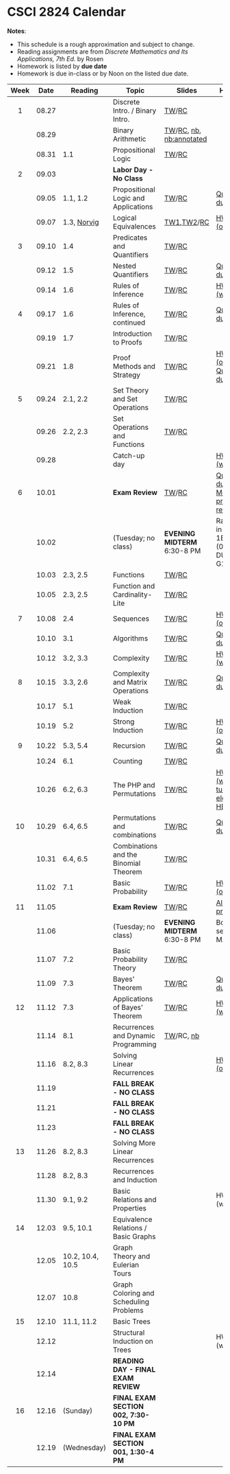 # CSCI 2824 Calendar

**Notes**:
- This schedule is a rough approximation and subject to change.
- Reading assignments are from _Discrete Mathematics and Its Applications, 7th Ed._ by Rosen 
- Homework is listed by **due date**
- Homework is due in-class or by Noon on the listed due date. 

| Week   | Date         | Reading         |                   Topic             	  | Slides      | Homework  	      | 
|:------:|:------------:| ----------------| ------------------------------------------|-------------|-----------------|
| 1      | 08.27        |                 | Discrete Intro. / Binary Intro.           | [TW](https://drive.google.com/open?id=17TnQYL5dhg7t3OQMQ1y4e4NehgeQejq1)/[RC](https://drive.google.com/open?id=1zAVo6_2Z26mD7VA5EdCU_fwjaIk6iFVc)            |                 |	
|        | 08.29        |                 | Binary Arithmetic                         |	[TW](https://drive.google.com/open?id=1Jp93B5xL6qjIo2y-dnXkpRYiTOFJ4out)/[RC](https://drive.google.com/file/d/1loU5lfHxkBcImSCugb2gigzF0UQAfEtG/view?usp=sharing), [nb](https://piazza.com/class_profile/get_resource/jkck1w8eosg5tr/jldq753k1xnc5), [nb:annotated](https://piazza.com/class_profile/get_resource/jkck1w8eosg5tr/jlqkhky8xrj6on)            |                 |	
|        | 08.31        | 1.1             | Propositional Logic                       |	[TW](https://drive.google.com/open?id=1X6uSCqQ3fNGX4Cnp1jAKKjw4zMM1B-qs)/[RC](https://drive.google.com/file/d/1uk52slLdffhO3hdgjjpRWaHvmp83a9mZ/view?usp=sharing)            |                 |	
| 2      | 09.03        |                 | **Labor Day - No Class**                  |			        |	      	     	  | 
|        | 09.05        | 1.1, 1.2        | Propositional Logic and Applications      |		[TW](https://drive.google.com/file/d/1OBdgrhpb3QtJRp6MUekEeuq9AlsUS37_/view?usp=sharing)/[RC](https://drive.google.com/file/d/1ojTqaWtzu-BrhWkYyfm4EJZxY-hYnTwo/view?usp=sharing)	        |	[Quizlet01 due](https://moodle.cs.colorado.edu/mod/quiz/view.php?id=26828)      	     	  | 
|        | 09.07        | 1.3, [Norvig](http://norvig.com/sudoku.html) | Logical Equivalences |	[TW1](https://drive.google.com/open?id=1GbPmatll370qER9mlFl0FPIAwoP276Co),[TW2](https://drive.google.com/open?id=1r8bUkvuzw2P2FqN7a0M0fFTn0_5ujq0l)/[RC](https://drive.google.com/file/d/1vu9Ut9yzItaFL0GnEgJzzkH6Xxvs7eoO/view?usp=sharing)    | [HW01 (online)](https://moodle.cs.colorado.edu/mod/quiz/view.php?id=26827)   |	
| 3      | 09.10        | 1.4             | Predicates and Quantifiers                |			[TW](https://drive.google.com/open?id=1AIoQLEcaSB5cOisg4BALEsxeBAcgFawN)/[RC](https://drive.google.com/file/d/1XyFN0vH-njF9dfgSDizJsv-uXzIdO4B9/view?usp=sharing)        |                 |
|        | 09.12        | 1.5             | Nested Quantifiers			                  |	[TW](https://drive.google.com/open?id=1LN-Q0_vlt0E0ZewY5k4mYwyrq6lIvp8W)/[RC](https://drive.google.com/file/d/1ZcW5oSrOfD4nwzmitqr_siETaIg5hvs_/view?usp=sharing)            | [Quizlet02 due](https://moodle.cs.colorado.edu/mod/quiz/view.php?id=26829)                | 
|        | 09.14        | 1.6             | Rules of Inference		                    |	[TW](https://drive.google.com/open?id=1OaKSf-0QFA6mkkoU7SSrK11iXLxvfcZt)/[RC](https://drive.google.com/file/d/1HAFex3WQUfHNHENrZ3MrmHGxcRIBUrxT/view?usp=sharing)            | [HW02 (written)](https://piazza.com/class_profile/get_resource/jkck1w8eosg5tr/jls7xjsmmoz2ua)  | 
| 4      | 09.17        | 1.6             | Rules of Inference, continued             |			[TW](https://drive.google.com/open?id=148PwyeeNY8G1FJ1rIwxT-cGNIAI3ZlW5)/[RC](https://drive.google.com/file/d/1Fp6qWjqwWagrwrSm1Swh_dZg44i9pSZ2/view?usp=sharing)        | [Quizlet03 due](https://moodle.cs.colorado.edu/mod/quiz/view.php?id=26830)                |
|        | 09.19        | 1.7             | Introduction to Proofs 	                  |	   [TW](https://drive.google.com/open?id=1jLvS2_omPOFuc36gDjiH3SFIJo3OOiWJ)/[RC](https://drive.google.com/file/d/1jo71ZN6YsH_tNlay6fF3n8Hb2IAuvhC3/view?usp=sharing)         |                 | 
|        | 09.21        | 1.8             | Proof Methods and Strategy 	              | [TW](https://drive.google.com/open?id=1DA24Qith9g4PRKUiW_zFVZlcxNxj5pVB)/[RC](https://drive.google.com/file/d/1n_Q77xTTE5w6mykjeK-ZKM3-4I20Gcos/view?usp=sharing)            | [HW03 (online)](https://moodle.cs.colorado.edu/mod/quiz/view.php?id=26831), [Quizlet04 due](https://moodle.cs.colorado.edu/mod/quiz/view.php?id=26832)   | 	
| 5      | 09.24        | 2.1, 2.2        | Set Theory and Set Operations	 	          | [TW](https://drive.google.com/open?id=1FWNB31XDEmpt7fsYBZ0A9Gl2yEujjPFy)/[RC](https://drive.google.com/file/d/1kQnhVQgxDxF-IrrvJc2L0PY6izGjzZvK/view?usp=sharing)  			    |                 |
|        | 09.26        | 2.2, 2.3        | Set Operations and Functions      		    |	[TW](https://drive.google.com/open?id=12GUxgpBBwd2PY_oDGak8S8WnRqr9IuZv)/[RC](https://drive.google.com/file/d/13c1TqrpqpKAiS3Gblt609H_Viiu8DXRb/view?usp=sharing)            |                 | 
|        | 09.28        |                 | Catch-up day                  	 		      |	            | [HW04 (written)](https://piazza.com/class_profile/get_resource/jkck1w8eosg5tr/jmc5a4ypifg4uc)                | 
| 6      | 10.01        |                 | **Exam Review**				  		              |			  [TW](https://drive.google.com/open?id=1lEk9ZO-u6gk96re5cwtpHSdFnnizY06Z)/[RC](https://drive.google.com/file/d/16Fuyo7htO5T3lNdv8uR8XXcRUXLxaMYB/view?usp=sharing)      | [Quizlet05 due](https://moodle.cs.colorado.edu/mod/quiz/view.php?id=26833), [All Moodle problems review](https://moodle.cs.colorado.edu/mod/quiz/view.php?id=26821)                |
|        | 10.02        |                 | (Tuesday; no class)                       |**EVENING MIDTERM** 6:30-8 PM| Rachel (001) in HUMN 1B50; Tony (002) in DUAN G1B30  |
|        | 10.03        | 2.3, 2.5        | Functions 	 		      |	[TW](https://drive.google.com/open?id=1p4dA16UDemsocfKBQzckqyiA0BVEEUkH)/[RC](https://drive.google.com/file/d/1em0-w9d20Eu9xp0jhlSn4vWIBth-PsO-/view?usp=sharing)            |                 | 
|        | 10.05        | 2.3, 2.5        | Function and Cardinality-Lite            |	[TW](https://drive.google.com/open?id=1p4dA16UDemsocfKBQzckqyiA0BVEEUkH)/[RC](https://drive.google.com/file/d/1em0-w9d20Eu9xp0jhlSn4vWIBth-PsO-/view?usp=sharing)            |                 |
| 7      | 10.08        | 2.4             | Sequences                                 |	[TW](https://drive.google.com/open?id=1w-fHeyRCwWL_b6rlVeBVscFHMappescI)/[RC](https://drive.google.com/file/d/1pQOwW517sZjUlAcxSnA7tx0bjLOOFBLb/view?usp=sharing)            | [HW05 (online)](https://moodle.cs.colorado.edu/mod/quiz/view.php?id=26834)                |
|        | 10.10        | 3.1             | Algorithms 						  		              |   [TW](https://drive.google.com/open?id=1cbVfW-e66pDhCcCfixfF_TQAyri51sZQ)/[RC](https://drive.google.com/file/d/1KEXKZdNz4D77Fypou7QnYdpHBGpiIdOv/view?usp=sharing)          | [Quizlet06 due](https://moodle.cs.colorado.edu/mod/quiz/view.php?id=26835)   |
|        | 10.12        | 3.2, 3.3        | Complexity			                          |	     [TW](https://drive.google.com/open?id=1QkMZDdmiHjTdVJ8zwm0xO0dFp_j17nG2)/[RC](https://drive.google.com/file/d/1ulN7luz-yZbEhDCWAO7iuVR20V9NDaD6/view?usp=sharing)       | [HW06 (written)](https://piazza.com/class_profile/get_resource/jkck1w8eosg5tr/jmw70vzgnjonr)                | 
| 8      | 10.15        | 3.3, 2.6        | Complexity and Matrix Operations          |			 [TW](https://drive.google.com/open?id=1MqyqR58D8zGZFvhUSZ6f6_CJ23UQ9o1f)/[RC](https://drive.google.com/file/d/1G-nTLYKVhJcNXgtnqrHYh8yELJvPxxDD/view?usp=sharing)       | [Quizlet07 due](https://moodle.cs.colorado.edu/mod/quiz/view.php?id=26836)   |
|        | 10.17        | 5.1             | Weak Induction                            |	     [TW](https://drive.google.com/open?id=1eDDmvs1ZKopfuZhevPX0QdGZgFK3CO4H)/[RC](https://drive.google.com/file/d/1UDTWF0hSSCjSM2qw0mxufyw41gT1hpts/view?usp=sharing)       |                 | 
|        | 10.19        | 5.2             | Strong Induction						              |	[TW](https://drive.google.com/open?id=1qED84ei6Lhieb0_nCLQ2bHqV5aHJaTNh)/[RC](https://drive.google.com/file/d/17rE1eJfXgjdPvOj1W3JItOrncKK5i11j/view?usp=sharing)		        | [HW07 (online)](https://moodle.cs.colorado.edu/mod/quiz/view.php?id=26837)   |
| 9      | 10.22        | 5.3, 5.4        | Recursion                                 |	     [TW](https://drive.google.com/open?id=1BJZdZktgdYh6Tb5eBO_JKzZVliQvzy0q)/[RC](https://drive.google.com/file/d/1RBFV47nd-m1Av5HiYLCVtkAR4pYrqfOD/view?usp=sharing)       | [Quizlet08 due](https://moodle.cs.colorado.edu/mod/quiz/view.php?id=26838)                | 
|        | 10.24        | 6.1             | Counting                                  |	     [TW](https://drive.google.com/open?id=12dTatSx09NkXq59O_qtvoPNM4wBSk2Jy)/[RC](https://drive.google.com/file/d/1pH_LBV9gUNXZjhfL91cLc33hadKGyWiU/view?usp=sharing)       |                 | 
|        | 10.26        | 6.2, 6.3        | The PHP and Permutations                |	[TW](https://drive.google.com/open?id=1aB7eGsiYtrKsTGJjy9YhbkvF8tR20Tsn)/[RC](https://drive.google.com/file/d/18rEMjL8mUsbxYO3-CBDWsrrONYXr8ZiP/view?usp=sharing)            | [HW08 (written)](https://piazza.com/class_profile/get_resource/jkck1w8eosg5tr/jng5gl1rm08xz); [turn in electronically HERE ONLY](https://moodle.cs.colorado.edu/mod/assign/view.php?id=30939)  | 
| 10     | 10.29        | 6.4, 6.5        | Permutations and combinations               |	 [TW](https://drive.google.com/open?id=1UnHL_aivlLH68xiW87GS9BrDXHGNRwFe)/[RC](https://drive.google.com/file/d/1w32RkPiDL9OhCO7dWOIZplCNgb9lfW2D/view?usp=sharing)           | [Quizlet09 due](https://moodle.cs.colorado.edu/mod/quiz/view.php?id=26840)                | 
|        | 10.31        | 6.4, 6.5        | Combinations and the Binomial Theorem	 		  |			[TW](https://drive.google.com/open?id=1KKQBMY4QncK52hXuW3asyWvmaBKA0lun)/[RC](https://drive.google.com/file/d/1xoYZyWISvyOh-UXQ0YIDFpyxQRU6Wk09/view?usp=sharing)        |                 |
|        | 11.02        | 7.1             | Basic Probability                         |	      [TW](https://drive.google.com/open?id=1F-e9nrJFsLfaNNXc3wEtt1zKpdjePM7l)/[RC](https://drive.google.com/file/d/1lUsc8SJeVawToDIz-oJ8_oGJEnk48wSo/view?usp=sharing)      | [HW09 (online)](https://moodle.cs.colorado.edu/mod/quiz/view.php?id=26839)   | 
| 11     | 11.05        |                 | **Exam Review**                           |	[TW](https://drive.google.com/open?id=1sGxZfhg6dGJQzmYQDZPoxEP-7Wfm60fI)/[RC](https://drive.google.com/file/d/1av_X4_LSIGG8gj4cH7aT2WdC-C_ixtTy/view?usp=sharing)            | [All Moodle problems](https://moodle.cs.colorado.edu/mod/quiz/view.php?id=26823)                | 
|        | 11.06        |                 | (Tuesday; no class)                       |**EVENING MIDTERM** 6:30-8 PM| Both sections: MATH 100  |
|        | 11.07        | 7.2       	    | Basic Probability Theory                  |	[TW](https://drive.google.com/open?id=1MPuOAr4vud87AbsvMwxTB_0bUC85scn2)/[RC](https://drive.google.com/file/d/1Yn3suYbsxpnJmaJHEYTnY1ZptB6DcdoG/view?usp=sharing)   	    |                 |
|        | 11.09        | 7.3             | Bayes' Theorem                            |	[TW](https://drive.google.com/open?id=1HGTTIqebBniLj-oeRwtt_P8B2wtDvGWJ)/[RC](https://drive.google.com/file/d/1dzDFCiaPYLvmHys66rEmK2o8mzZwD7Bo/view?usp=sharing)       | [Quizlet10 due](https://moodle.cs.colorado.edu/mod/quiz/view.php?id=26841)                | 
| 12     | 11.12        | 7.3             | Applications of Bayes' Theorem            |	 [TW](https://drive.google.com/open?id=1FgrL8QqDJrMbBXfxJV5YsbEwmV92x_4U)/[RC](https://drive.google.com/file/d/1XHU_GL3cDPH46WrAw2ijFuhTzanPMyx3/view?usp=sharing)       | [HW10 (written)](https://piazza.com/class_profile/get_resource/jkck1w8eosg5tr/jo07gc2j4wx3l2)  | 
|        | 11.14        | 8.1             | Recurrences and Dynamic Programming       |	[TW](https://drive.google.com/open?id=1FpzcRizhcsUp1E1bNfNkUoMLOb6O5j9C)/RC, [nb](https://piazza.com/class_profile/get_resource/jkck1w8eosg5tr/jogrsrlurb8191)		        |                 |
|        | 11.16        | 8.2, 8.3        | Solving Linear Recurrences                |			        |	[HW11 (online)](https://moodle.cs.colorado.edu/mod/quiz/view.php?id=26842)   | 
|        | 11.19        |                 | **FALL BREAK - NO CLASS**                 |	            |                 | 
|        | 11.21        |                 | **FALL BREAK - NO CLASS**                 |	            |                 | 
|        | 11.23        |                 | **FALL BREAK - NO CLASS**                 |			        |                 |
| 13     | 11.26        | 8.2, 8.3        | Solving More Linear Recurrences           |		          |	  	            | 
|        | 11.28        | 8.2, 8.3        | Recurrences and Induction                 |		          |	                | 
|        | 11.30        | 9.1, 9.2        | Basic Relations and Properties    			  |             | HW12 (written)  | 
| 14     | 12.03        | 9.5, 10.1       | Equivalence Relations / Basic Graphs      |	            |                 | 
|        | 12.05        | 10.2, 10.4, 10.5| Graph Theory and Eulerian Tours           |			        |                 |
|        | 12.07        | 10.8            | Graph Coloring and Scheduling Problems    |	            |                 | 
| 15     | 12.10        | 11.1, 11.2      | Basic Trees                               |	    		    |                 |
|        | 12.12        |                 | Structural Induction on Trees             |	            | HW13 (written)  | 
|        | 12.14        |                 | **READING DAY - FINAL EXAM REVIEW**	      |			        |	                |
| 16     | 12.16        | (Sunday)        | **FINAL EXAM SECTION 002, 7:30-10 PM**    |			        |			            | 
|        | 12.19        | (Wednesday)     | **FINAL EXAM SECTION 001, 1:30-4 PM**     |			        |	      		      | 
